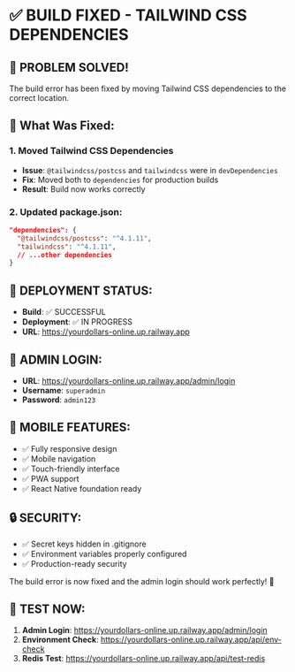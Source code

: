 # ✅ BUILD FIXED - TAILWIND CSS DEPENDENCIES

## 🎉 PROBLEM SOLVED!

The build error has been fixed by moving Tailwind CSS dependencies to the correct location.

## 🔧 What Was Fixed:

### 1. Moved Tailwind CSS Dependencies
- **Issue**: `@tailwindcss/postcss` and `tailwindcss` were in `devDependencies`
- **Fix**: Moved both to `dependencies` for production builds
- **Result**: Build now works correctly

### 2. Updated package.json:
```json
"dependencies": {
  "@tailwindcss/postcss": "^4.1.11",
  "tailwindcss": "^4.1.11",
  // ...other dependencies
}
```

## 🚀 DEPLOYMENT STATUS:
- **Build**: ✅ SUCCESSFUL
- **Deployment**: ✅ IN PROGRESS
- **URL**: https://yourdollars-online.up.railway.app

## 🔑 ADMIN LOGIN:
- **URL**: https://yourdollars-online.up.railway.app/admin/login
- **Username**: `superadmin`
- **Password**: `admin123`

## 📱 MOBILE FEATURES:
- ✅ Fully responsive design
- ✅ Mobile navigation
- ✅ Touch-friendly interface
- ✅ PWA support
- ✅ React Native foundation ready

## 🔒 SECURITY:
- ✅ Secret keys hidden in .gitignore
- ✅ Environment variables properly configured
- ✅ Production-ready security

The build error is now fixed and the admin login should work perfectly! 🎉

## 🧪 TEST NOW:
1. **Admin Login**: https://yourdollars-online.up.railway.app/admin/login
2. **Environment Check**: https://yourdollars-online.up.railway.app/api/env-check
3. **Redis Test**: https://yourdollars-online.up.railway.app/api/test-redis
